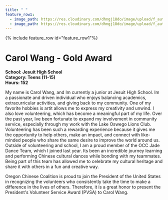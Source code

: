 ```yaml
---
title: " "
feature_row1:
  - image_path: https://res.cloudinary.com/dhngj18do/image/upload/f_auto,q_auto/v1/images/pvsa/2024_Carol_Wang
  - image_path: https://res.cloudinary.com/dhngj18do/image/upload/f_auto,q_auto/v1/images/activities/year_2024
---
```


{% include feature_row id="feature_row1"%}

# Carol Wang - Gold Award

**School: Jesuit High School**  
**Category: Teens (11-15)**  
**Hours: 152**  

My name is Carol Wang, and Im currently a junior at Jesuit High School. Im a passionate and driven individual who enjoys balancing academics, extracurricular activities, and giving back to my community. One of my favorite hobbies is artit allows me to express my creativity and unwind. I also love volunteering, which has become a meaningful part of my life. Over the past year, Ive been fortunate to expand my involvement in community service, especially through my work with the Lake Oswego Lions Club. Volunteering has been such a rewarding experience because it gives me the opportunity to help others, make an impact, and connect with like-minded people who share the same desire to improve the world around us. Outside of volunteering and school, I am a proud member of the OCC Jade Dance Team, which I joined last year. Its been an incredible journey learning and performing Chinese cultural dances while bonding with my teammates. Being part of this team has allowed me to celebrate my cultural heritage and share it with others in a fun and creative way.

Oregon Chinese Coalition is proud to join the President of the United States in recognizing the volunteers who consistently take the time to make a difference in the lives of others. Therefore, it is a great honor to present the President's Volunteer Service Award (PVSA) to Carol Wang.
